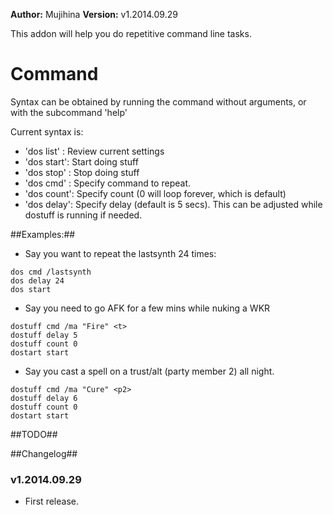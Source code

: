 **Author:** Mujihina
**Version:** v1.2014.09.29

This addon will help you do repetitive command line tasks.

# Command #

Syntax can be obtained by running the command without arguments, or with the subcommand 'help'

Current syntax is:
- 'dos list' : Review current settings
- 'dos start': Start doing stuff
- 'dos stop' : Stop doing stuff
- 'dos cmd'  : Specify command to repeat.
- 'dos count': Specify count (0 will loop forever, which is default)
- 'dos delay': Specify delay (default is 5 secs). This can be adjusted while dostuff is running if needed.


##Examples:##
- Say you want to repeat the lastsynth 24 times:

```
dos cmd /lastsynth
dos delay 24
dos start
```

- Say you need to go AFK for a few mins while nuking a WKR
```
dostuff cmd /ma "Fire" <t>
dostuff delay 5
dostuff count 0
dostart start
```

- Say you cast a spell on a trust/alt (party member 2) all night.
```
dostuff cmd /ma "Cure" <p2>
dostuff delay 6
dostuff count 0
dostart start
```


##TODO##


##Changelog##

### v1.2014.09.29 ###
* First release.

